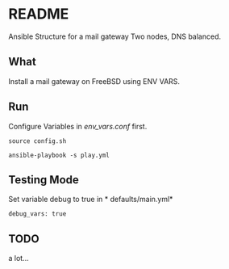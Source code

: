 # README

Ansible Structure for a mail gateway
Two nodes, DNS balanced.


## What

Install a mail gateway on FreeBSD using ENV VARS.


## Run

Configure Variables in *env_vars.conf* first.

```
source config.sh
```

```
ansible-playbook -s play.yml
```


## Testing Mode

Set variable debug to true in * defaults/main.yml*

```
debug_vars: true
```


## TODO

a lot...


